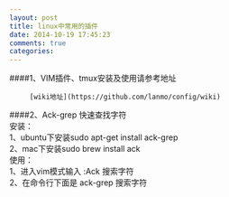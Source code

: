 ```yaml
---
layout: post
title: linux中常用的插件
date: 2014-10-19 17:45:23
comments: true
categories: 
---
```

####1、VIM插件、tmux安装及使用请参考地址
  
    	 [wiki地址](https://github.com/lanmo/config/wiki)
####2、Ack-grep 快速查找字符  
    	安装：  
    	  1、ubuntu下安装sudo apt-get install ack-grep  
    	  2、mac下安装sudo brew install ack  
    	使用：  
    	  1、进入vim模式输入 :Ack 搜索字符  
    	  2、在命令行下面是 ack-grep 搜索字符
